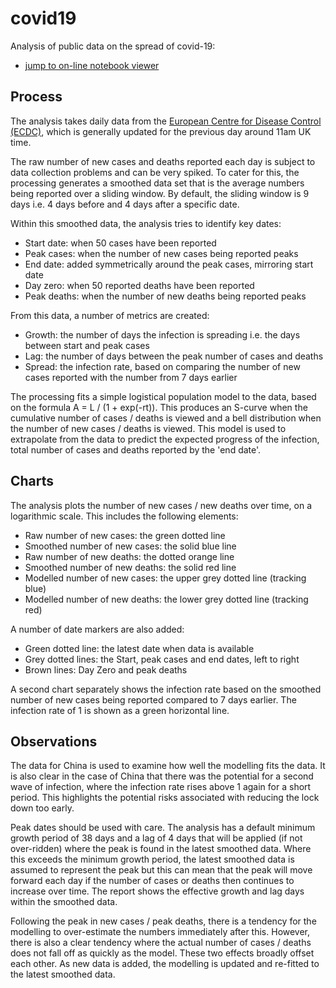 # covid19
Analysis of public data on the spread of covid-19:
* [jump to on-line notebook viewer](https://nbviewer.jupyter.org/github/TonyM1958/covid19/blob/master/covid.ipynb)

## Process
The analysis takes daily data from the [European Centre for Disease Control (ECDC)](https://www.ecdc.europa.eu/en/publications-data/download-todays-data-geographic-distribution-covid-19-cases-worldwide), which is generally updated for the previous day around 11am UK time.

The raw number of new cases and deaths reported each day is subject to data collection problems and can be very spiked. To cater for this, the processing generates a smoothed data set that is the average numbers being reported over a sliding window. By default, the sliding window is 9 days i.e. 4 days before and 4 days after a specific date.

Within this smoothed data, the analysis tries to identify key dates:
* Start date: when 50 cases have been reported
* Peak cases: when the number of new cases being reported peaks
* End date: added symmetrically around the peak cases, mirroring start date
* Day zero: when 50 reported deaths have been reported
* Peak deaths: when the number of new deaths being reported peaks

From this data, a number of metrics are created:
* Growth: the number of days the infection is spreading i.e. the days between start and peak cases
* Lag: the number of days between the peak number of cases and deaths
* Spread: the infection rate, based on comparing the number of new cases reported with the number from 7 days earlier

The processing fits a simple logistical population model to the data, based on the formula A = L / (1 + exp(-rt)). This produces an S-curve when the cumulative number of cases / deaths is viewed and a bell distribution when the number of new cases / deaths is viewed. This model is used to extrapolate from the data to predict the expected progress of the infection, total number of cases and deaths reported by the 'end date'.

## Charts
The analysis plots the number of new cases / new deaths over time, on a logarithmic scale. This includes the following elements:
* Raw number of new cases: the green dotted line
* Smoothed number of new cases: the solid blue line
* Raw number of new deaths: the dotted orange line
* Smoothed number of new deaths: the solid red line
* Modelled number of new cases: the upper grey dotted line (tracking blue)
* Modelled number of new deaths: the lower grey dotted line (tracking red)

A number of date markers are also added:
* Green dotted line: the latest date when data is available
* Grey dotted lines: the Start, peak cases and end dates, left to right
* Brown lines: Day Zero and peak deaths

A second chart separately shows the infection rate based on the smoothed number of new cases being reported compared to 7 days earlier. The infection rate of 1 is shown as a green horizontal line.

## Observations
The data for China is used to examine how well the modelling fits the data. It is also clear in the case of China that there was the potential for a second wave of infection, where the infection rate rises above 1 again for a short period. This highlights the potential risks associated with reducing the lock down too early.

Peak dates should be used with care. The analysis has a default minimum growth period of 38 days and a lag of 4 days that will be applied (if not over-ridden) where the peak is found in the latest smoothed data. Where this exceeds the minimum growth period, the latest smoothed data is assumed to represent the peak but this can mean that the peak will move forward each day if the number of cases or deaths then continues to increase over time. The report shows the effective growth and lag days within the smoothed data.

Following the peak in new cases / peak deaths, there is a tendency for the modelling to over-estimate the numbers immediately after this. However, there is also a clear tendency where the actual number of cases / deaths does not fall off as quickly as the model. These two effects broadly offset each other. As new data is added, the modelling is updated and re-fitted to the latest smoothed data.

